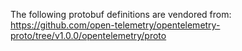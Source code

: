 The following protobuf definitions are vendored from:
https://github.com/open-telemetry/opentelemetry-proto/tree/v1.0.0/opentelemetry/proto

